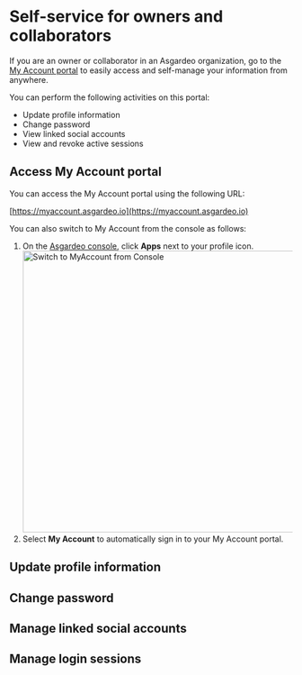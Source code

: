 # Self-service for owners and collaborators

If you are an owner or collaborator in an Asgardeo organization, go to the [My Account portal](https://myaccount.asgardeo.io) to easily access and self-manage your information from anywhere.

You can perform the following activities on this portal:
- Update profile information
- Change password
- View linked social accounts
- View and revoke active sessions

## Access My Account portal

You can access the My Account portal using the following URL:

[https://myaccount.asgardeo.io](https://myaccount.asgardeo.io)

You can also switch to My Account from the console as follows:

1. On the [Asgardeo console](https://console.asgardeo.io), click **Apps** next to your profile icon.
    <img :src="$withBase('/assets/img/guides/organization/self-service/myaccount/switch-to-myaccount.png')" width="500" alt="Switch to MyAccount from Console">
2. Select **My Account** to automatically sign in to your My Account portal.

## Update profile information
<CommonGuide guide='guides/fragments/self-service/update-profile.md'/>

## Change password 
<CommonGuide guide='guides/fragments/self-service/change-password.md'/>

## Manage linked social accounts
<CommonGuide guide='guides/fragments/self-service/manage-linked-social-accounts.md'/>

## Manage login sessions
<CommonGuide guide='guides/fragments/self-service/manage-login-sessions.md'/>
